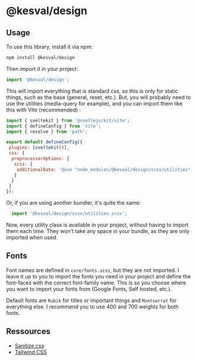# @kesval/design

## Usage

To use this library, install it via npm:

```bash
npm install @kesval/design
```

Then import it in your project:

```js
import '@kesval/design';
```

This will import everything that is standard css, so this is only for static things, such as the base (general, reset, etc.). But, you will probably need to use the utilities (media-query for example), and you can import them like this with Vite (recommended) :

```js
import { sveltekit } from '@sveltejs/kit/vite';
import { defineConfig } from 'vite';
import { resolve } from 'path';

export default defineConfig({
 plugins: [sveltekit()],
 css: {
  preprocessorOptions: {
   scss: {
    additionalData: '@use "node_modules/@kesval/design/scss/utilities" as *;'
   }
  }
 }
});
```

Or, if you are using another bundler, it's quite the same:  

```js
  import '@kesval/design/scss/utilities.scss';
```

Now, every utility class is available in your project, without having to import them each time. They won't take any space in your bundle, as they are only imported when used.

## Fonts

Font names are defined in `core/fonts.scss`, but they are not imported. I leave it up to you to import the fonts you need in your project and define the font-faces with the correct font-family name. This is so you choose where you want to import your fonts from (Google Fonts, Self hosted, etc.).

Default fonts are `Rubik` for titles or important things and `Montserrat` for everything else. I recommend you to use 400 and 700 weights for both fonts.

## Ressources

- [Sanitize.css](https://github.com/csstools/sanitize.css)
- [Tailwind CSS](https://tailwindcss.com/)
